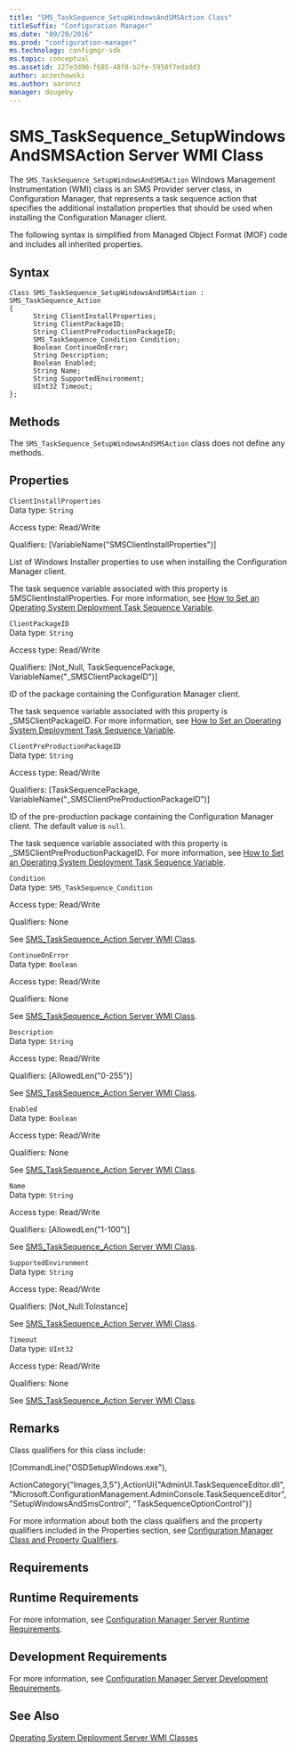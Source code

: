 ```yaml
---
title: "SMS_TaskSequence_SetupWindowsAndSMSAction Class"
titleSuffix: "Configuration Manager"
ms.date: "09/20/2016"
ms.prod: "configuration-manager"
ms.technology: configmgr-sdk
ms.topic: conceptual
ms.assetid: 227e3d90-f685-48f8-b2fe-5950f7edadd3
author: aczechowski
ms.author: aaroncz
manager: dougeby
---
```

# SMS_TaskSequence_SetupWindowsAndSMSAction Server WMI Class
The `SMS_TaskSequence_SetupWindowsAndSMSAction` Windows Management Instrumentation (WMI) class is an SMS Provider server class, in Configuration Manager, that represents a task sequence action that specifies the additional installation properties that should be used when installing the Configuration Manager client.  

 The following syntax is simplified from Managed Object Format (MOF) code and includes all inherited properties.  

## Syntax  

```  
Class SMS_TaskSequence_SetupWindowsAndSMSAction : SMS_TaskSequence_Action  
{  
      String ClientInstallProperties;  
      String ClientPackageID;  
      String ClientPreProductionPackageID;  
      SMS_TaskSequence_Condition Condition;  
      Boolean ContinueOnError;  
      String Description;  
      Boolean Enabled;  
      String Name;  
      String SupportedEnvironment;  
      UInt32 Timeout;  
};  
```  

## Methods  
 The `SMS_TaskSequence_SetupWindowsAndSMSAction` class does not define any methods.  

## Properties  
 `ClientInstallProperties`  
 Data type: `String`  

 Access type: Read/Write  

 Qualifiers: [VariableName("SMSClientInstallProperties")]  

 List of Windows Installer properties to use when installing the Configuration Manager client.  

 The task sequence variable associated with this property is SMSClientInstallProperties. For more information, see [How to Set an Operating System Deployment Task Sequence Variable](../../../develop/osd/how-to-set-an-operating-system-deployment-task-sequence-variable.md).  

 `ClientPackageID`  
 Data type: `String`  

 Access type: Read/Write  

 Qualifiers: [Not_Null, TaskSequencePackage, VariableName("_SMSClientPackageID")]  

 ID of the package containing the Configuration Manager client.  

 The task sequence variable associated with this property is _SMSClientPackageID. For more information, see [How to Set an Operating System Deployment Task Sequence Variable](../../../develop/osd/how-to-set-an-operating-system-deployment-task-sequence-variable.md).  

 `ClientPreProductionPackageID`  
 Data type: `String`  

 Access type: Read/Write  

 Qualifiers: [TaskSequencePackage, VariableName("_SMSClientPreProductionPackageID")]  

 ID of the pre-production package containing the Configuration Manager client. The default value is `null`.  

 The task sequence variable associated with this property is _SMSClientPreProductionPackageID. For more information, see [How to Set an Operating System Deployment Task Sequence Variable](../../../develop/osd/how-to-set-an-operating-system-deployment-task-sequence-variable.md).  

 `Condition`  
 Data type: `SMS_TaskSequence_Condition`  

 Access type: Read/Write  

 Qualifiers: None  

 See [SMS_TaskSequence_Action Server WMI Class](../../../develop/reference/osd/sms_tasksequence_action-server-wmi-class.md).  

 `ContinueOnError`  
 Data type: `Boolean`  

 Access type: Read/Write  

 Qualifiers: None  

 See [SMS_TaskSequence_Action Server WMI Class](../../../develop/reference/osd/sms_tasksequence_action-server-wmi-class.md).  

 `Description`  
 Data type: `String`  

 Access type: Read/Write  

 Qualifiers: [AllowedLen("0-255")]  

 See [SMS_TaskSequence_Action Server WMI Class](../../../develop/reference/osd/sms_tasksequence_action-server-wmi-class.md).  

 `Enabled`  
 Data type: `Boolean`  

 Access type: Read/Write  

 Qualifiers: None  

 See [SMS_TaskSequence_Action Server WMI Class](../../../develop/reference/osd/sms_tasksequence_action-server-wmi-class.md).  

 `Name`  
 Data type: `String`  

 Access type: Read/Write  

 Qualifiers: [AllowedLen("1-100")]  

 See [SMS_TaskSequence_Action Server WMI Class](../../../develop/reference/osd/sms_tasksequence_action-server-wmi-class.md).  

 `SupportedEnvironment`  
 Data type: `String`  

 Access type: Read/Write  

 Qualifiers: [Not_Null:ToInstance]  

 See [SMS_TaskSequence_Action Server WMI Class](../../../develop/reference/osd/sms_tasksequence_action-server-wmi-class.md).  

 `Timeout`  
 Data type: `UInt32`  

 Access type: Read/Write  

 Qualifiers: None  

 See [SMS_TaskSequence_Action Server WMI Class](../../../develop/reference/osd/sms_tasksequence_action-server-wmi-class.md).  

## Remarks  
 Class qualifiers for this class include:  

 [CommandLine("OSDSetupWindows.exe"),  

 ActionCategory{"Images,3,5"},ActionUI{"AdminUI.TaskSequenceEditor.dll", "Microsoft.ConfigurationManagement.AdminConsole.TaskSequenceEditor", "SetupWindowsAndSmsControl", "TaskSequenceOptionControl"}]  

 For more information about both the class qualifiers and the property qualifiers included in the Properties section, see [Configuration Manager Class and Property Qualifiers](../../../develop/reference/misc/class-and-property-qualifiers.md).  

## Requirements  

## Runtime Requirements  
 For more information, see [Configuration Manager Server Runtime Requirements](../../../develop/core/reqs/server-runtime-requirements.md).  

## Development Requirements  
 For more information, see [Configuration Manager Server Development Requirements](../../../develop/core/reqs/server-development-requirements.md).  

## See Also  
 [Operating System Deployment Server WMI Classes](../../../develop/reference/osd/operating-system-deployment-server-wmi-classes.md)
